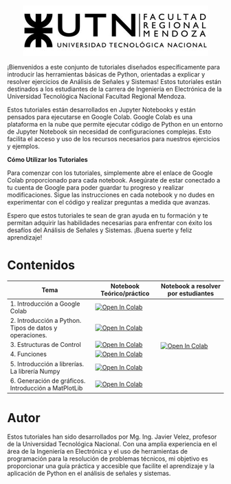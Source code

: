 
<style>
  .page-title {
    display: none;
  }
</style>

<div style="text-align: center;">
  <img src="resources/logoUTN.jpg" alt="Logo UTN">
</div>





¡Bienvenidos a este conjunto de tutoriales diseñados específicamente para introducir las herramientas básicas de Python, orientadas a explicar y resolver ejercicios de Análisis de Señales y Sistemas! Estos tutoriales están destinados a los estudiantes de la carrera de Ingeniería en Electrónica de la Universidad Tecnológica Nacional Facultad Regional Mendoza.

Estos tutoriales están desarrollados en Jupyter Notebooks y están pensados para ejecutarse en Google Colab. Google Colab es una plataforma en la nube que permite ejecutar código de Python en un entorno de Jupyter Notebook sin necesidad de configuraciones complejas. Esto facilita el acceso y uso de los recursos necesarios para nuestros ejercicios y ejemplos.



**Cómo Utilizar los Tutoriales**

Para comenzar con los tutoriales, simplemente abre el enlace de Google Colab proporcionado para cada notebook. Asegúrate de estar conectado a tu cuenta de Google para poder guardar tu progreso y realizar modificaciones. Sigue las instrucciones en cada notebook y no dudes en experimentar con el código y realizar preguntas a medida que avanzas.

Espero que estos tutoriales te sean de gran ayuda en tu formación y te permitan adquirir las habilidades necesarias para enfrentar con éxito los desafíos del Análisis de Señales y Sistemas. ¡Buena suerte y feliz aprendizaje!

# Contenidos


<table>
  <thead>
    <tr>
      <th>Tema</th>
      <th>Notebook Teórico/práctico</th>
      <th>Notebook a resolver por estudiantes</th>
    </tr>
  </thead>
  <tbody>
    <tr>
      <td>1. Introducción a Google Colab</td>
      <td><a href="https://colab.research.google.com/github/ASyS-utn-frm/python/blob/main/01_Introduccion_a_colab.ipynb" target="_blank"><img src="https://colab.research.google.com/assets/colab-badge.svg"  alt="Open In Colab"></a></td>
      <td rowspan="6"><a href="https://colab.research.google.com/github/ASyS-utn-frm/python/blob/main/Ejercitacion_1.ipynb" target="_blank"><img src="https://colab.research.google.com/assets/colab-badge.svg"  alt="Open In Colab"></a></td>
    </tr>
    <tr>
      <td>2. Introducción a Python. Tipos de datos y operaciones.</td>
      <td><a href="https://colab.research.google.com/github/ASyS-utn-frm/python/blob/main/02_Ttipos_de_datos.ipynb" target="_blank"><img src="https://colab.research.google.com/assets/colab-badge.svg"  alt="Open In Colab"></a></td>
    </tr>
    <tr>
      <td>3. Estructuras de Control</td>
      <td><a href="https://colab.research.google.com/github/ASyS-utn-frm/python/blob/main/03_estructuras_de_control.ipynb" target="_blank"><img src="https://colab.research.google.com/assets/colab-badge.svg"  alt="Open In Colab"></a></td>
    </tr>
    <tr>
      <td>4. Funciones</td>
      <td><a href="https://colab.research.google.com/github/ASyS-utn-frm/python/blob/main/04_Funciones.ipynb" target="_blank"><img src="https://colab.research.google.com/assets/colab-badge.svg"  alt="Open In Colab"></a></td>
    </tr>
    <tr>
      <td>5. Introducción a librerías. La librería Numpy</td>
      <td><a href="https://colab.research.google.com/github/ASyS-utn-frm/python/blob/main/05_Introduccion_NumPy.ipynb" target="_blank"><img src="https://colab.research.google.com/assets/colab-badge.svg"  alt="Open In Colab"></a></td>
    </tr>
    <tr>
      <td>6. Generación de gráficos. Introducción a MatPlotLib</td>
      <td><a href="https://colab.research.google.com/github/ASyS-utn-frm/python/blob/main/06_MatPlotLib.ipynb" target="_blank"><img src="https://colab.research.google.com/assets/colab-badge.svg"  alt="Open In Colab"></a></td>
    </tr>
  </tbody>
</table>




# Autor

Estos tutoriales han sido desarrollados por Mg. Ing. Javier Velez, profesor de la Universidad Tecnológica Nacional. Con una amplia experiencia en el área de la Ingeniería en Electrónica y el uso de herramientas de programación para la resolución de problemas técnicos, mi objetivo es proporcionar una guía práctica y accesible que facilite el aprendizaje y la aplicación de Python en el análisis de señales y sistemas.